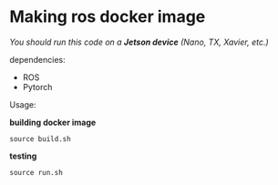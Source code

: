 # Making ros docker image
*You should run this code on a **Jetson device** (Nano, TX, Xavier, etc.)*

dependencies: 
- ROS
- Pytorch

Usage:

**building docker image**

    source build.sh

**testing**

    source run.sh
